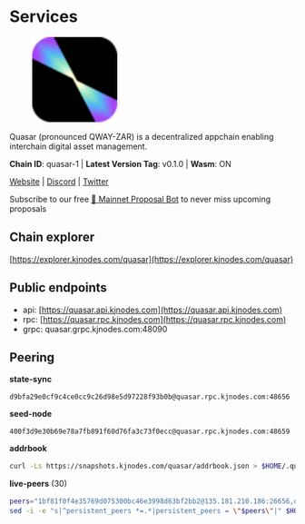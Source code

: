 # Services

<figure><img src="https://raw.githubusercontent.com/kj89/cosmos-images/main/logos/quasar.png" width="150" alt=""><figcaption></figcaption></figure>

Quasar (pronounced QWAY-ZAR) is a decentralized  appchain enabling interchain digital asset management.

**Chain ID**: quasar-1 | **Latest Version Tag**: v0.1.0 | **Wasm**: ON

[Website](https://www.quasar.fi) | [Discord](https://discord.gg/quasarfi) | [Twitter](https://twitter.com/QuasarFi)



Subscribe to our free [🤖 Mainnet Proposal Bot](https://t.me/kjnodes_proposal_bot) to never miss upcoming proposals


## Chain explorer
[https://explorer.kjnodes.com/quasar](https://explorer.kjnodes.com/quasar)

## Public endpoints

* api: [https://quasar.api.kjnodes.com](https://quasar.api.kjnodes.com)
* rpc: [https://quasar.rpc.kjnodes.com](https://quasar.rpc.kjnodes.com)
* grpc: quasar.grpc.kjnodes.com:48090

## Peering

**state-sync**

```text
d9bfa29e0cf9c4ce0cc9c26d98e5d97228f93b0b@quasar.rpc.kjnodes.com:48656
```

**seed-node**

```text
400f3d9e30b69e78a7fb891f60d76fa3c73f0ecc@quasar.rpc.kjnodes.com:48659
```

**addrbook**
```bash
curl -Ls https://snapshots.kjnodes.com/quasar/addrbook.json > $HOME/.quasarnode/config/addrbook.json
```

**live-peers** (30)
```bash
peers="1bf81f0f4e35769d075300bc46e3998d63bf2bb2@135.181.210.186:26656,d9bfa29e0cf9c4ce0cc9c26d98e5d97228f93b0b@65.109.88.38:48656,c124ce0b508e8b9ed1c5b6957f362225659b5343@134.65.193.11:26656,52c1443f58363c147393d7637116e8a0724329d4@51.89.7.235:26647,a286b35c9e9626cc7b780120ebe4afa883c059ce@144.76.40.53:18256,ff8bfc8a197e279810ccb21acdd987dfd6d3eb54@81.0.248.60:18256,10e73ac4ab3f9e1edd89e1aa342eb4d4f11120f0@135.181.128.114:18256,7e72f64aab40ddcb1a2cf3a8a5bbf99ee01fc6f0@65.108.9.164:10456,6f9e244b6e225241c02b235f700c2b0788da982d@148.113.159.22:18256,66e0a7d2c2fc75a91627085d0ac5681a35dfd408@37.252.184.234:26656,201eb8fc1e84beb4bdce8ae5614c7abb41e32edb@65.109.160.91:18256,bcbc915effeb5e1f4e96670fd68d20a08ad4efa1@65.108.138.80:18256,d7ea38275af96271fd66194dad3951ef38b8ba7c@193.70.33.64:18256,d11f867df7e498de0835e2d1b5bc34334c7337d1@65.109.31.114:2490,88cc4d314c9804a9478e900b6f18a83ea58a98c6@57.128.20.163:18256,5a111b281852be31838ecf1202e59981e618355e@89.116.31.95:18256,1c4d42123dc63fba03bc28d2b5a837879e7de979@162.55.245.149:2040,e92601b6f2cb385b3544c2b5ff0c8dd5a8638ad4@65.108.137.36:26656,2b01cb4d5c2108b20788aad68e11149899f170f4@99.80.59.242:26656,298e0e1faf8a5da43514cc2908d2908658e732a0@38.146.3.148:18256,8688b59432d98b6ded8bed01c3c29d4892ae6e4f@38.146.3.149:18256,bccdc6cb3a0785bf3ee65d98c38bdd62bb843285@141.95.157.139:18256,a40e1d5f63fad9e14edb9c95458b27f3c1de858c@116.203.236.246:26618,e726816f42831689eab9378d5d577f1d06d25716@176.9.188.21:26656,e1b058e5cfa2b836ddaa496b10911da62dcf182e@65.21.136.170:58656,471518432477e31ea348af246c0b54095d41352c@134.65.195.144:26656,4399187c748f91d86932d3e530cd16c22c5f616a@199.231.163.42:26656,2028d1984d4828fb5662225d12db1a8722b9bfab@135.181.215.62:4740,4a95d1523814b34c2469e62461d67b8ccef2ab02@34.28.193.244:26656,c97640c7c53a32ff301c09b261bbccb35c286dba@65.109.50.30:26656"
sed -i -e "s|^persistent_peers *=.*|persistent_peers = \"$peers\"|" $HOME/.quasarnode/config/config.toml
```
